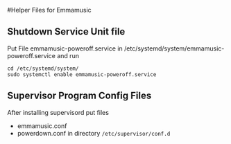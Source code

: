 #Helper Files for Emmamusic

## Shutdown Service Unit file
Put File emmamusic-poweroff.service in /etc/systemd/system/emmamusic-poweroff.service and run 
```
cd /etc/systemd/system/
sudo systemctl enable emmamusic-poweroff.service
```

## Supervisor Program Config Files
After installing supervisord put files
* emmamusic.conf
* powerdown.conf
in directory `/etc/supervisor/conf.d`
